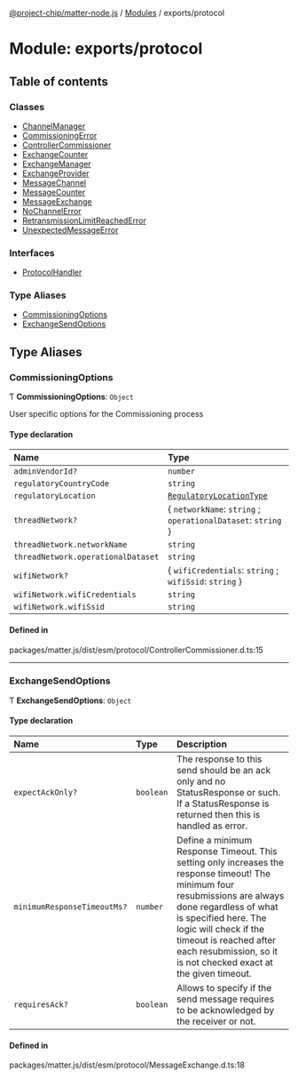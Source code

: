 [@project-chip/matter-node.js](../README.md) / [Modules](../modules.md) / exports/protocol

# Module: exports/protocol

## Table of contents

### Classes

- [ChannelManager](../classes/exports_protocol.ChannelManager.md)
- [CommissioningError](../classes/exports_protocol.CommissioningError.md)
- [ControllerCommissioner](../classes/exports_protocol.ControllerCommissioner.md)
- [ExchangeCounter](../classes/exports_protocol.ExchangeCounter.md)
- [ExchangeManager](../classes/exports_protocol.ExchangeManager.md)
- [ExchangeProvider](../classes/exports_protocol.ExchangeProvider.md)
- [MessageChannel](../classes/exports_protocol.MessageChannel.md)
- [MessageCounter](../classes/exports_protocol.MessageCounter.md)
- [MessageExchange](../classes/exports_protocol.MessageExchange.md)
- [NoChannelError](../classes/exports_protocol.NoChannelError.md)
- [RetransmissionLimitReachedError](../classes/exports_protocol.RetransmissionLimitReachedError.md)
- [UnexpectedMessageError](../classes/exports_protocol.UnexpectedMessageError.md)

### Interfaces

- [ProtocolHandler](../interfaces/exports_protocol.ProtocolHandler.md)

### Type Aliases

- [CommissioningOptions](exports_protocol.md#commissioningoptions)
- [ExchangeSendOptions](exports_protocol.md#exchangesendoptions)

## Type Aliases

### CommissioningOptions

Ƭ **CommissioningOptions**: `Object`

User specific options for the Commissioning process

#### Type declaration

| Name | Type |
| :------ | :------ |
| `adminVendorId?` | `number` |
| `regulatoryCountryCode` | `string` |
| `regulatoryLocation` | [`RegulatoryLocationType`](../enums/exports_cluster.GeneralCommissioning.RegulatoryLocationType.md) |
| `threadNetwork?` | { `networkName`: `string` ; `operationalDataset`: `string`  } |
| `threadNetwork.networkName` | `string` |
| `threadNetwork.operationalDataset` | `string` |
| `wifiNetwork?` | { `wifiCredentials`: `string` ; `wifiSsid`: `string`  } |
| `wifiNetwork.wifiCredentials` | `string` |
| `wifiNetwork.wifiSsid` | `string` |

#### Defined in

packages/matter.js/dist/esm/protocol/ControllerCommissioner.d.ts:15

___

### ExchangeSendOptions

Ƭ **ExchangeSendOptions**: `Object`

#### Type declaration

| Name | Type | Description |
| :------ | :------ | :------ |
| `expectAckOnly?` | `boolean` | The response to this send should be an ack only and no StatusResponse or such. If a StatusResponse is returned then this is handled as error. |
| `minimumResponseTimeoutMs?` | `number` | Define a minimum Response Timeout. This setting only increases the response timeout! The minimum four resubmissions are always done regardless of what is specified here. The logic will check if the timeout is reached after each resubmission, so it is not checked exact at the given timeout. |
| `requiresAck?` | `boolean` | Allows to specify if the send message requires to be acknowledged by the receiver or not. |

#### Defined in

packages/matter.js/dist/esm/protocol/MessageExchange.d.ts:18
